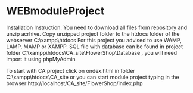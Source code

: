 # WEBmoduleProject

Installation Instruction.
You need to download all files from repository and unzip  acrhive.
Copy unzipped project  folder to the htdocs folder of the webserver  C:\xampp\htdocs
For  this project you  advised to use WAMP, LAMP, MAMP or XAMPP.
SQL file with database can be found in project folder C:\xampp\htdocs\CA_site\FlowerShop\Database , you will need import it using phpMyAdmin  

To start with CA project click on ondex.html in folder  C:\xampp\htdocs\CA_site or
you can start module project typing in the browser http://localhost/CA_site/FlowerShop/index.php

